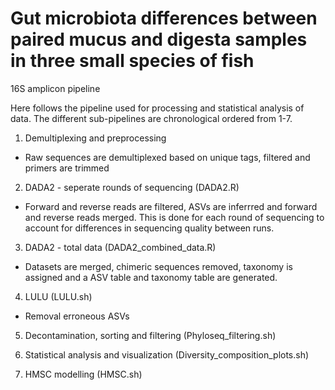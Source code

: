 # Gut microbiota differences between paired mucus and digesta samples in three small species of fish
16S amplicon pipeline

Here follows the pipeline used for processing and statistical analysis of data. The different sub-pipelines are chronological ordered from 1-7.


1. Demultiplexing and preprocessing
- Raw sequences are demultiplexed based on unique tags, filtered and primers are trimmed

2. DADA2 - seperate rounds of sequencing (DADA2.R)
- Forward and reverse reads are filtered, ASVs are inferrred and forward and reverse reads merged. This is done for each round of sequencing to account for differences in sequencing quality between runs. 

3. DADA2 - total data (DADA2_combined_data.R)
- Datasets are merged, chimeric sequences removed, taxonomy is assigned and a ASV table and taxonomy table are generated.

4. LULU (LULU.sh)
- Removal erroneous ASVs

5. Decontamination, sorting and filtering (Phyloseq_filtering.sh)

6. Statistical analysis and visualization (Diversity_composition_plots.sh)

7. HMSC modelling (HMSC.sh)
